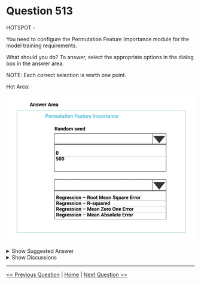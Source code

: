 # Question 513

HOTSPOT -

You need to configure the Permutation Feature Importance module for the model training requirements.

What should you do? To answer, select the appropriate options in the dialog box in the answer area.

NOTE: Each correct selection is worth one point.

Hot Area:

![Question Image](images/q513_q_0035500001.jpg)

<details>
  <summary>Show Suggested Answer</summary>

  <img src="images/q513_ans_0_0035600001.jpg" alt="Answer Image"><br>
<p>Box 1: 500 -</p>
<p>For Random seed, type a value to use as seed for randomization. If you specify 0 (the default), a number is generated based on the system clock.</p>
<p>A seed value is optional, but you should provide a value if you want reproducibility across runs of the same experiment.</p>
<p>Here we must replicate the findings.</p>
<p>Box 2: Mean Absolute Error -</p>
<p>Scenario: Given a trained model and a test dataset, you must compute the Permutation Feature Importance scores of feature variables. You need to set up the</p>
<p>Permutation Feature Importance module to select the correct metric to investigate the model&#x27;s accuracy and replicate the findings.</p>
<p>Regression. Choose one of the following: Precision, Recall, Mean Absolute Error, Root Mean Squared Error, Relative Absolute Error, Relative Squared Error,</p>
<p>Coefficient of Determination -</p>
<p>Reference:</p>
<p>https://docs.microsoft.com/en-us/azure/machine-learning/studio-module-reference/permutation-feature-importance</p>

</details>

<details>
  <summary>Show Discussions</summary>

<blockquote><p><strong>podval</strong> <code>(Thu 08 Jul 2021 15:59)</code> - <em>Upvotes: 23</em></p><p>RMSE indicates the absolute fit of the model to the data–how close the observed data points are to the model&#x27;s predicted values. Whereas R-squared is a relative measure of fit, RMSE is an absolute measure of fit. See: &quot;You must be determined the absolute fit of the model&quot;.</p></blockquote>
<blockquote><p><strong>Zhuo</strong> <code>(Mon 17 May 2021 19:02)</code> - <em>Upvotes: 16</em></p><p>Mean Absolute Error , Root Mean Squared Error, r- squared are all correct.</p></blockquote>
<blockquote><p><strong>Mckay_</strong> <code>(Sat 14 Oct 2023 22:44)</code> - <em>Upvotes: 2</em></p><p>MAE seems like the best choice since RMSE is more sensitive to outlier.</p></blockquote>
<blockquote><p><strong>[Removed]</strong> <code>(Tue 02 May 2023 03:56)</code> - <em>Upvotes: 5</em></p><p>MAE is correct. RMSE has the benefit of penalizing large errors more so can be more appropriate in some cases, for example, if being off by 10 is more than twice as bad as being off by 5. But if being off by 10 is just twice as bad as being off by 5, then MAE is more appropriate.
From an interpretation standpoint, MAE is clearly the winner. RMSE does not describe average error alone and has other implications that are more difficult to tease out and understand.
On the other hand, one distinct advantage of RMSE over MAE is that RMSE avoids the use of taking the absolute value, which is undesirable in many mathematical calculations.</p></blockquote>
<blockquote><p><strong>BTAB</strong> <code>(Mon 15 Jan 2024 14:10)</code> - <em>Upvotes: 1</em></p><p>Excellent evaluation and I concur.  Going with MAE.</p></blockquote>
<blockquote><p><strong>Zwi3b3l</strong> <code>(Thu 24 Feb 2022 17:36)</code> - <em>Upvotes: 2</em></p><p>Should be RMSE. 
https://www.theanalysisfactor.com/assessing-the-fit-of-regression-models/</p></blockquote>
<blockquote><p><strong>Alexandra</strong> <code>(Mon 05 Jul 2021 11:47)</code> - <em>Upvotes: 2</em></p><p>if the findings should be replicated, than the seed should be 0
also another question for this case study had r-squared as correct evaluation method for regression model...</p></blockquote>
<blockquote><p><strong>111ssy</strong> <code>(Fri 03 Dec 2021 20:59)</code> - <em>Upvotes: 11</em></p><p>If it is 0, the seed is generated by the system clock meaning that it won&#x27;t be replicable and keep changing like the time, hence would be 500?</p></blockquote>
<blockquote><p><strong>phdykd</strong> <code>(Fri 09 Aug 2024 19:05)</code> - <em>Upvotes: 1</em></p><p>where does it ask to be replicable?</p></blockquote>

</details>

---

[<< Previous Question](question_512.md) | [Home](/index.md) | [Next Question >>](question_514.md)
